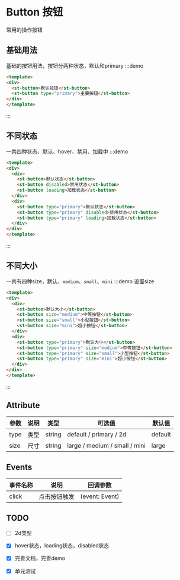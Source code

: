 # Button 按钮
常用的操作按钮

## 基础用法
基础的按钮用法，按钮分两种状态，默认和primary
:::demo

```html
<template>
<div>
  <st-button>默认按钮</st-button>
  <st-button type="primary">主要按钮</st-button>
</div>
</template>
```

:::

## 不同状态
一共四种状态、默认、hover、禁用、加载中
:::demo

```html
<template>
<div>
  <div>
    <st-button>默认状态</st-button>
    <st-button disabled>禁用状态</st-button>
    <st-button loading>加载状态</st-button>
  </div>
  <div>
    <st-button type="primary">默认状态</st-button>
    <st-button type="primary" disabled>禁用状态</st-button>
    <st-button type="primary" loading>加载状态</st-button>
  </div>
</div>
</template>
```

:::


## 不同大小
一共有四种size，默认、`medium`、`small`、`mini`
:::demo 设置size

```html
<template>
<div>
  <div>
    <st-button>默认大小</st-button>
    <st-button size="medium">中等按钮</st-button>
    <st-button size="small">小型按钮</st-button>
    <st-button size="mini">超小按钮</st-button>
  </div>
  <div>
    <st-button type="primary">默认大小</st-button>
    <st-button type="primary" size="medium">中等按钮</st-button>
    <st-button type="primary" size="small">小型按钮</st-button>
    <st-button type="primary" size="mini">超小按钮</st-button>
  </div>
</div>
</template>
```

:::


## Attribute
|参数|说明|类型|可选值|默认值|
|-|-|-|-|-|
|type|类型|string|default / primary / 2d|default|
|size|尺寸|string|large / medium / small / mini|large|

## Events
|事件名称|说明|回调参数|
|-|-|-|
|click|点击按钮触发|(event: Event)|

## TODO

- [ ] 2d类型
- [x] hover状态，loading状态，disabled状态
- [x] 完善文档，完善demo
- [x] 单元测试



